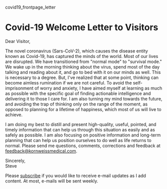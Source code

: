 covid19_frontpage_letter
# Covid-19 Welcome Letter to Visitors

Dear Visitor,

The novel coronavirus (Sars-CoV-2), which causes the disease entity known as Covid-19, has captured the minds of the world. Most of our lives are disrupted. We have transitioned from "normal mode" to "survival mode." We wake up in the morning thinking about the virus, spend most of the day talking and reading about it, and go to bed with it on our minds as well. This is necessary to a degree. But, I've realized that at some point, thinking can become aimless rumination if we are not careful. To avoid the self-imprisonment of worry and anxiety, I have aimed myself at learning as much as possible with the specific goal of finding actionable intelligence and delivering it to those I care for. I am also turning my mind towards the future, and avoiding the trap of thinking only on the range of the moment, as opposed to planning for a lifetime of happiness, which most of us will live to achieve.

I am doing my best to distill and present high-quality, useful, pointed, and timely information that can help us through this situation as easily and as safely as possible. I am also focusing on positive information and long-term planning that can help us position ourselves to do well as life returns to normal. Please send me questions, comments, corrections and feedback at <feedback@kornweissmedical.com>.

Sincerely,\
Steve

Please [subscribe](https://kornweissmedical.com/subscribe/) if you would like to receive e-mail updates as I add content. At most, e-mails will be sent weekly.